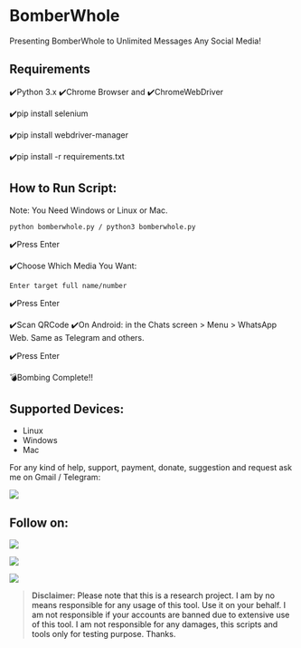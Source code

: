 # BomberWhole

Presenting BomberWhole to Unlimited Messages Any Social Media!

## Requirements

✔️Python 3.x
✔️Chrome Browser
       and
✔️ChromeWebDriver

✔️pip install selenium

✔️pip install webdriver-manager

✔️pip install -r requirements.txt

## How to Run Script:

Note: You Need Windows or Linux or Mac.

`python bomberwhole.py / python3 bomberwhole.py`

✔️Press Enter

✔️Choose Which Media You Want:

`Enter target full name/number`

✔️Press Enter

✔️Scan QRCode ✔️On Android: in the Chats screen > Menu > WhatsApp Web. Same as Telegram and others.

✔️Press Enter

💣Bombing Complete!!

## Supported Devices:
- Linux
- Windows
- Mac

For any kind of help, support, payment, donate, suggestion and request ask me on Gmail / Telegram:

<a href="https://t.me/CyberClans"><img src="https://img.shields.io/badge/Telegram-Group%20Telegram%20Join-blue.svg?logo=telegram"></a>

## Follow on:
<p align="left">
<a href="https://github.com/palahsu"><img src="https://img.shields.io/badge/GitHub-Follow%20on%20GitHub-inactive.svg?logo=github"></a>
</p><p align="left">
<a href="https://www.facebook.com/aduri.knox01/"><img src="https://img.shields.io/badge/Facebook-Follow%20on%20Facebook-blue.svg?logo=facebook"></a>
</p><p align="left">
<a href="https://t.me/AD0000000"><img src="https://img.shields.io/badge/Telegram-Contact%20Telegram%20Profile-blue.svg?logo=telegram"></a>
</p><p align="left"> 
      

> **Disclaimer**<a name="disclaimer" />: Please note that this is a research project. I am by no means responsible for any usage of this tool. Use it on your behalf. I am not responsible if your accounts are banned due to extensive use of this tool. I am not responsible for any damages, this scripts and tools only for testing purpose. Thanks.

